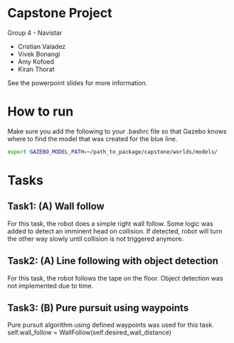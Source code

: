 # Capstone Project
Group 4 - Navistar

* Cristian Valadez
* Vivek Bonangi
* Amy Kofoed
* Kiran Thorat

See the powerpoint slides for more information.

# How to run
Make sure you add the following to your .bashrc file so that Gazebo knows where to find the model that was created for the blue line.
```bash
export GAZEBO_MODEL_PATH=~/path_to_package/capstone/worlds/models/
```


# Tasks
## Task1: (A) Wall follow
For this task, the robot does a simple right wall follow. Some logic was added to detect an imminent head on collision. If detected, robot will turn the other way slowly until collision is not triggered anymore.

## Task2: (A) Line following with object detection
For this task, the robot follows the tape on the floor. Object detection was not implemented due to time.

## Task3: (B) Pure pursuit using waypoints
Pure pursuit algorithm using defined waypoints was used for this task.
            self.wall_follow = WallFollow(self.desired_wall_distance)
